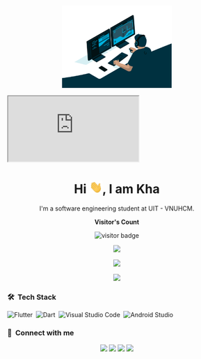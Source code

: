 <p align="center"><img src="https://github.com/ngoduongkha/ngoduongkha/blob/master/assets/coding.gif" width="50%" height="50%"></p>
<iframe src="https://embed.lottiefiles.com/animation/63487"></iframe>
<h1 align="center">Hi <img src="https://raw.githubusercontent.com/KevinPatel04/KevinPatel04/master/Hi.gif" width="30px">, I am Kha </h1>

<p align="center" width="150px">I'm a software engineering student at UIT - VNUHCM.</p>

<p align="center"><b>Visitor's Count</b></p>
<p align="center"><img src="https://profile-counter.glitch.me/ngoduongkha/count.svg" alt="visitor badge"/></p>
<p align="center"><img src="https://github-readme-stats.vercel.app/api/top-langs/?username=ngoduongkha&layout=compact&hide=TSQL&theme=radical"></p>
<p align="center" ><img src="https://github-readme-stats.vercel.app/api?username=ngoduongkha&count_private=true&show_icons=true&&theme=radical&include_all_commits=true" width="400"></p> 
<p align="center" ><img src="https://github-readme-streak-stats.herokuapp.com?user=ngoduongkha&theme=radical"></p>

### 🛠 &nbsp;Tech Stack

![Flutter](https://img.shields.io/badge/-Flutter-05122A?style=flat&logo=flutter&logoColor=02569B)&nbsp;
![Dart](https://img.shields.io/badge/-Dart-05122A?style=flat&logo=dart&logoColor=1075C2)&nbsp;
![Visual Studio Code](https://img.shields.io/badge/-Visual%20Studio%20Code-05122A?style=flat&logo=visual-studio-code&logoColor=007ACC)&nbsp;
![Android Studio](https://img.shields.io/badge/-Android%20Studio-05122A?style=flat&logo=android-studio&logoColor=3DDC84)&nbsp;

### :link: &nbsp;Connect with me

<p align="center">
<a href="https://www.facebook.com/ngoduongkha/"><img src="https://img.shields.io/badge/Facebook-1877F2?style=for-the-badge&logo=facebook&logoColor=white"/></a>
<a href="https://www.instagram.com/_duong_kha_/"><img src="https://img.shields.io/badge/Instagram-E4405F?style=for-the-badge&logo=instagram&logoColor=white"/></a>
<a href="mailto:ngoduongkhakg2001@gmail.com"><img src="https://img.shields.io/badge/-ngoduongkhakg2001@gmail.com-D14836?style=for-the-badge&logo=Gmail&logoColor=white"/></a>
<a href="https://github.com/ngoduongkha"><img src="https://img.shields.io/badge/GitHub-100000?style=for-the-badge&logo=github&logoColor=white"/></a>
</p>
